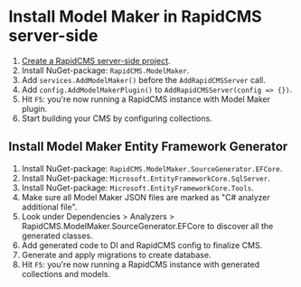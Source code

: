 # Install Model Maker in RapidCMS server-side

1. [Create a RapidCMS server-side project](SETUP_SERVERSIDE.md).
2. Install NuGet-package: `RapidCMS.ModelMaker`.
3. Add `services.AddModelMaker()` before the `AddRapidCMSServer` call.
4. Add `config.AddModelMakerPlugin()` to `AddRapidCMSServer(config => {})`.
5. Hit `F5`: you're now running a RapidCMS instance with Model Maker plugin. 
6. Start building your CMS by configuring collections.

## Install Model Maker Entity Framework Generator

1. Install NuGet-package: `RapidCMS.ModelMaker.SourceGenerator.EFCore`.
2. Install NuGet-package: `Microsoft.EntityFrameworkCore.SqlServer`.
3. Install NuGet-package: `Microsoft.EntityFrameworkCore.Tools`.
4. Make sure all Model Maker JSON files are marked as "C# analyzer additional file".
5. Look under Dependencies > Analyzers > RapidCMS.ModelMaker.SourceGenerator.EFCore to discover all the generated classes.
6. Add generated code to DI and RapidCMS config to finalize CMS.
7. Generate and apply migrations to create database.
8. Hit `F5`: you're now running a RapidCMS instance with generated collections and models.
